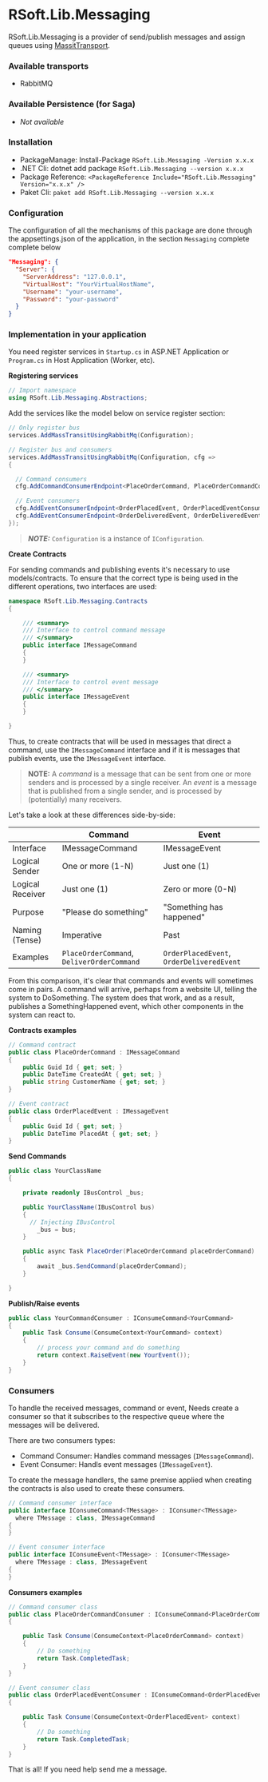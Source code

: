 # **RSoft.Lib.Messaging**

RSoft.Lib.Messaging is a provider of send/publish messages and assign queues using [MassitTransport](https://masstransit-project.com/).

### **Available transports**

  - RabbitMQ

### **Available Persistence (for Saga)**

  - _Not available_

### **Installation**

 - PackageManage: Install-Package `RSoft.Lib.Messaging -Version x.x.x`
 - .NET Cli: dotnet add package `RSoft.Lib.Messaging --version x.x.x`
 - Package Reference: `<PackageReference Include="RSoft.Lib.Messaging" Version="x.x.x" />`
 - Paket Cli: `paket add RSoft.Lib.Messaging --version x.x.x`

### **Configuration**

  The configuration of all the mechanisms of this package are done through the appsettings.json of the application, in the section `Messaging` complete complete below

```json
"Messaging": {
  "Server": {
    "ServerAddress": "127.0.0.1",
    "VirtualHost": "YourVirtualHostName",
    "Username": "your-username",
    "Password": "your-password"
  }
}
```

### **Implementation in your application**

You need register services in `Startup.cs` in ASP.NET Application or `Program.cs` in Host Application (Worker, etc).

**Registering services**

```c#
// Import namespace
using RSoft.Lib.Messaging.Abstractions;
```

Add the services like the model below on service register section:

```c#
// Only register bus
services.AddMassTransitUsingRabbitMq(Configuration);

// Register bus and consumers
services.AddMassTransitUsingRabbitMq(Configuration, cfg => 
{

  // Command consumers
  cfg.AddCommandConsumerEndpoint<PlaceOrderCommand, PlaceOrderCommandConsumer>();

  // Event consumers
  cfg.AddEventConsumerEndpoint<OrderPlacedEvent, OrderPlacedEventConsumer>();
  cfg.AddEventConsumerEndpoint<OrderDeliveredEvent, OrderDeliveredEventConsumer>();
});

```

> **_NOTE:_**  `Configuration` is a instance of `IConfiguration`.

**Create Contracts**

For sending commands and publishing events it's necessary to use models/contracts. To ensure that the correct type is being used in the different operations, two interfaces are used:

```c#
namespace RSoft.Lib.Messaging.Contracts
{

    /// <summary>
    /// Interface to control command message
    /// </summary>
    public interface IMessageCommand
    {
    }

    /// <summary>
    /// Interface to control event message
    /// </summary>
    public interface IMessageEvent
    {
    }

}
```

Thus, to create contracts that will be used in messages that direct a command, use the `IMessageCommand` interface and if it is messages that publish events, use the `IMessageEvent` interface.

> **NOTE:** A *command* is a message that can be sent from one or more senders and is processed by a single receiver. An *event* is a message that is published from a single sender, and is processed by (potentially) many receivers.

Let's take a look at these differences side-by-side:

| |Command|Event
------------|------------| -------------
Interface | IMessageCommand | IMessageEvent
Logical Sender | One or more (1-N) | Just one (1)
Logical Receiver | Just one (1) | Zero or more (0-N)
Purpose | "Please do something" |   "Something has happened"
Naming (Tense) | Imperative | Past
Examples | `PlaceOrderCommand`, `DeliverOrderCommand` | `OrderPlacedEvent`, `OrderDeliveredEvent` 

From this comparison, it's clear that commands and events will sometimes come in pairs. A command will arrive, perhaps from a website UI, telling the system to DoSomething. The system does that work, and as a result, publishes a SomethingHappened event, which other components in the system can react to.

**Contracts examples**

```c#
// Command contract
public class PlaceOrderCommand : IMessageCommand
{
    public Guid Id { get; set; }
    public DateTime CreatedAt { get; set; }
    public string CustomerName { get; set; }
}

// Event contract
public class OrderPlacedEvent : IMessageEvent
{
    public Guid Id { get; set; }
    public DateTime PlacedAt { get; set; }
}
```

**Send Commands**
```c#
public class YourClassName
{

    private readonly IBusControl _bus;

    public YourClassName(IBusControl bus)
    {
      // Injecting IBusControl
        _bus = bus;
    }

    public async Task PlaceOrder(PlaceOrderCommand placeOrderCommand)
    {
        await _bus.SendCommand(placeOrderCommand);
    }

}
```

**Publish/Raise events**

```c#
public class YourCommandConsumer : IConsumeCommand<YourCommand>
{
    public Task Consume(ConsumeContext<YourCommand> context)
    {
        // process your command and do something
        return context.RaiseEvent(new YourEvent());
    }
}
```

### Consumers

To handle the received messages, command or event, Needs create a consumer so that it subscribes to the respective queue where the messages will be delivered.

There are two consumers types:

- Command Consumer: Handles command messages (`IMessageCommand`).
- Event Consumer: Handls event messages (`IMessageEvent`).

To create the message handlers, the same premise applied when creating the contracts is also used to create these consumers.

```c#
// Command consumer interface
public interface IConsumeCommand<TMessage> : IConsumer<TMessage>
  where TMessage : class, IMessageCommand
{
}

// Event consumer interface
public interface IConsumeEvent<TMessage> : IConsumer<TMessage>
  where TMessage : class, IMessageEvent
{
}
```

**Consumers examples**

```c#
// Command consumer class
public class PlaceOrderCommandConsumer : IConsumeCommand<PlaceOrderCommand>
{

    public Task Consume(ConsumeContext<PlaceOrderCommand> context)
    {
        // Do something
        return Task.CompletedTask;
    }
}

// Event consumer class
public class OrderPlacedEventConsumer : IConsumeCommand<OrderPlacedEvent>
{

    public Task Consume(ConsumeContext<OrderPlacedEvent> context)
    {
        // Do something
        return Task.CompletedTask;
    }
}
```

That is all! If you need help send me a message.